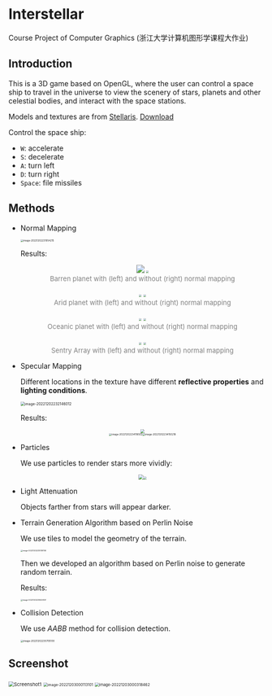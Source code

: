 # Interstellar
Course Project of Computer Graphics (浙江大学计算机图形学课程大作业)

## Introduction

This is a 3D game based on OpenGL, where the user can control a space ship to travel in the universe to view the scenery of stars, planets and other celestial bodies, and interact with the space stations.

Models and textures are from [Stellaris](https://www.paradoxinteractive.com/games/stellaris/). [Download](https://drive.google.com/file/d/1y_UD9X9rJGYQY0Etfk2Bv6yJDovEarTk/view?usp=share_link)

Control the space ship:

- `W`: accelerate
- `S`: decelerate
- `A`: turn left
- `D`: turn right
- `Space`: file missiles

## Methods

- Normal Mapping

  <img src="images/image-20221202231954215.png" alt="image-20221202231954215" style="zoom: 33%;" />

  Results:

  <p>
      <center>
          <img src="images/image-20221202232531407.png" style="zoom: 30vw;">
          <img src="images/image-20221202232635820.png" style="zoom: 30%;">
      </center>
      <center><font color="#808080" size=2>Barren planet with (left) and without (right) normal mapping</font></center>
  </p>

  <p>
      <center>
          <img src="images/image-20221202232929398.png" style="zoom: 30%;">
          <img src="images/image-20221202232944255.png" style="zoom: 30%;">
      </center>
      <center><font color="#808080" size=2>Arid planet with (left) and without (right) normal mapping</font></center>
  </p>

  <p>
      <center>
          <img src="images/image-20221202233152219.png" style="zoom: 30%;">
          <img src="images/image-20221202233233339.png" style="zoom: 30%;">
      </center>
      <center><font color="#808080" size=2>Oceanic planet with (left) and without (right) normal mapping</font></center>
  </p>

  <p>
      <center>
          <img src="images/image-20221202233319021.png" style="zoom: 30%;">
          <img src="images/image-20221202233754749.png" style="zoom: 30%;">
      </center>
      <center><font color="#808080" size=2>Sentry Array with (left) and without (right) normal mapping</font></center>
  </p>

- Specular Mapping

  Different locations in the texture have different **reflective properties** and **lighting conditions**.

  <img src="images/image-20221202232146012.png" alt="image-20221202232146012" style="zoom: 50%;" />

  Results:

  <center><img src="images/Pic1.png" style="zoom: 50%;" /></center>

  <center><img src="images/image-20221202234118502.png" alt="image-20221202234118502" style="zoom: 33%;" /><img src="images/image-20221202234150218.png" alt="image-20221202234150218" style="zoom: 33%;" /></center>

- Particles

  We use particles to render stars more vividly:

  <center><img src="images/image-20221202234609867.png" style="zoom: 60%;"><img src="images/image-20221202234729695.png" style="zoom: 38%;"></center>

- Light Attenuation

  Objects farther from stars will appear darker.

- Terrain Generation Algorithm based on Perlin Noise

  We use tiles to model the geometry of the terrain.

  <img src="images/image-20221202235109746.png" alt="image-20221202235109746" style="zoom: 25%;" />

  Then we developed an algorithm based on Perlin noise to generate random terrain.

  Results:

  <img src="images/image-20221202235529301.png" alt="image-20221202235529301" style="zoom: 25%;" />

- Collision Detection

  We use *AABB* method for collision detection.

  <img src="images/image-20221202235705109.png" alt="image-20221202235705109" style="zoom:33%;" />

## Screenshot

<img src="images/Screenshot1.png" alt="Screenshot1" style="zoom: 67%;" />

<img src="images/image-20221203000113101.png" alt="image-20221203000113101" style="zoom: 50%;" />

<img src="images/image-20221203000318462.png" alt="image-20221203000318462" style="zoom:53%;" />
